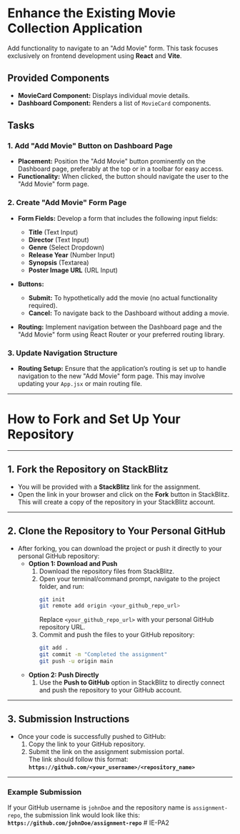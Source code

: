 # Enhance the Existing **Movie Collection** Application

Add functionality to navigate to an "Add Movie" form. This task focuses exclusively on frontend development using **React** and **Vite**.

## Provided Components

- **MovieCard Component:** Displays individual movie details.
- **Dashboard Component:** Renders a list of `MovieCard` components.

## Tasks

### 1. Add "Add Movie" Button on Dashboard Page

- **Placement:** Position the "Add Movie" button prominently on the Dashboard page, preferably at the top or in a toolbar for easy access.
- **Functionality:** When clicked, the button should navigate the user to the "Add Movie" form page.

### 2. Create "Add Movie" Form Page

- **Form Fields:** Develop a form that includes the following input fields:
  - **Title** (Text Input)
  - **Director** (Text Input)
  - **Genre** (Select Dropdown)
  - **Release Year** (Number Input)
  - **Synopsis** (Textarea)
  - **Poster Image URL** (URL Input)
- **Buttons:**

  - **Submit:** To hypothetically add the movie (no actual functionality required).
  - **Cancel:** To navigate back to the Dashboard without adding a movie.

- **Routing:** Implement navigation between the Dashboard page and the "Add Movie" form using React Router or your preferred routing library.

### 3. Update Navigation Structure

- **Routing Setup:** Ensure that the application’s routing is set up to handle navigation to the new "Add Movie" form page. This may involve updating your `App.jsx` or main routing file.

---

# **How to Fork and Set Up Your Repository**

---

## **1. Fork the Repository on StackBlitz**

- You will be provided with a **StackBlitz** link for the assignment.
- Open the link in your browser and click on the **Fork** button in StackBlitz.  
  This will create a copy of the repository in your StackBlitz account.

---

## **2. Clone the Repository to Your Personal GitHub**

- After forking, you can download the project or push it directly to your personal GitHub repository:
  - **Option 1: Download and Push**
    1. Download the repository files from StackBlitz.
    2. Open your terminal/command prompt, navigate to the project folder, and run:
       ```bash
       git init
       git remote add origin <your_github_repo_url>
       ```
       Replace `<your_github_repo_url>` with your personal GitHub repository URL.
    3. Commit and push the files to your GitHub repository:
       ```bash
       git add .
       git commit -m "Completed the assignment"
       git push -u origin main
       ```
  - **Option 2: Push Directly**
    1. Use the **Push to GitHub** option in StackBlitz to directly connect and push the repository to your GitHub account.

---

## **3. Submission Instructions**

- Once your code is successfully pushed to GitHub:
  1. Copy the link to your GitHub repository.
  2. Submit the link on the assignment submission portal.  
     The link should follow this format:  
     **`https://github.com/<your_username>/<repository_name>`**

---

### **Example Submission**

If your GitHub username is `johnDoe` and the repository name is `assignment-repo`, the submission link would look like this:  
**`https://github.com/johnDoe/assignment-repo`**
#   I E - P A 2  
 